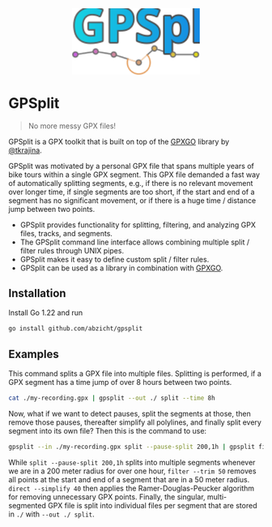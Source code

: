 <img src="gpsplit.svg" alt="GPSplit Logo" style="display: block;margin-left: auto;margin-right: auto;width: 50%;" width="500"/>

# GPSplit

> No more messy GPX files!

GPSplit is a GPX toolkit that is built on top of the
[GPXGO](https://github.com/tkrajina/gpxgo) library by
[@tkrajina](https://github.com/tkrajina).

GPSplit was motivated by a personal GPX file that spans
multiple years of bike tours within a single GPX segment. This GPX file
demanded a fast way of automatically splitting segments, e.g., if there is no
relevant movement over longer time, if single segments are too short, if the
start and end of a segment has no significant movement, or if there is a huge
time / distance jump between two points.

* GPSplit provides functionality for splitting, filtering, and analyzing GPX
  files, tracks, and segments.
* The GPSplit command line interface allows combining multiple split / filter
  rules through UNIX pipes.
* GPSplit makes it easy to define custom split / filter rules.
* GPSplit can be used as a library in combination with
  [GPXGO](https://github.com/tkrajina/gpxgo).

## Installation
Install Go 1.22 and run
```bash
go install github.com/abzicht/gpsplit
```

## Examples

This command splits a GPX file into multiple files. Splitting is performed, if
a GPX segment has a time jump of over 8 hours between two points.

```bash
cat ./my-recording.gpx | gpsplit --out ./ split --time 8h
```

Now, what if we want to detect pauses, split the segments at those, then remove
those pauses, thereafter simplify all polylines, and finally split every
segment into its own file? Then this is the command to use:

```bash
gpsplit --in ./my-recording.gpx split --pause-split 200,1h | gpsplit filter --trim 50 | gpsplit direct --simplify 40 | gpsplit --out ./ split
```

While `split --pause-split 200,1h` splits into multiple segments whenever we
are in a 200 meter radius for over one hour, `filter --trim 50` removes all
points at the start and end of a segment that are in a 50 meter radius. `direct
--simplify 40` then applies the Ramer-Douglas-Peucker algorithm for removing
unnecessary GPX points. Finally, the singular, multi-segmented GPX file is
split into individual files per segment that are stored in `./` with `--out ./
split`.
